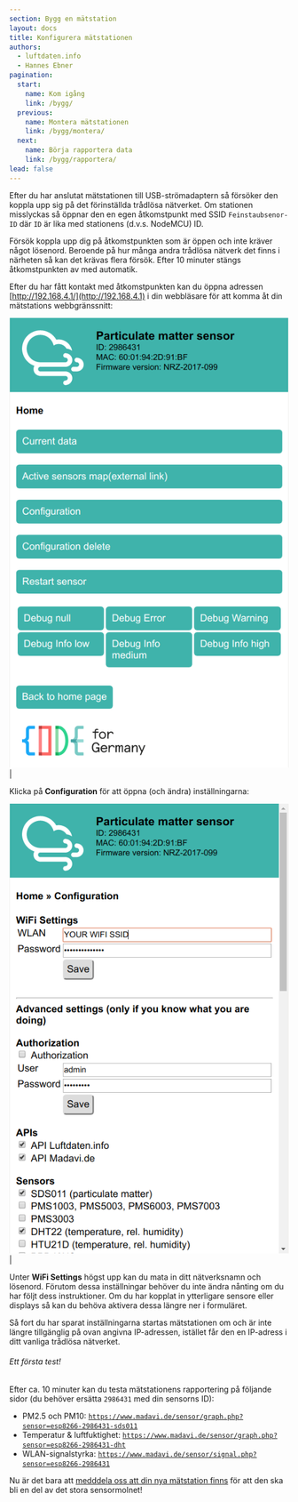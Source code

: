 ```yaml
---
section: Bygg en mätstation
layout: docs
title: Konfigurera mätstationen
authors:
  - luftdaten.info
  - Hannes Ebner
pagination:
  start:
    name: Kom igång
    link: /bygg/
  previous:
    name: Montera mätstationen
    link: /bygg/montera/
  next:
    name: Börja rapportera data
    link: /bygg/rapportera/
lead: false
---
```


Efter du har anslutat mätstationen till USB-strömadaptern så försöker den koppla upp sig på det förinställda trådlösa nätverket. Om stationen misslyckas så öppnar den en egen åtkomstpunkt med SSID `Feinstaubsenor-ID` där `ID` är lika med stationens (d.v.s. NodeMCU) ID.

Försök koppla upp dig på åtkomstpunkten som är öppen och inte kräver något lösenord. Beroende på hur många andra trådlösa nätverk det finns i närheten så kan det krävas flera försök. Efter 10 minuter stängs åtkomstpunkten av med automatik.

Efter du har fått kontakt med åtkomstpunkten kan du öppna adressen [http://192.168.4.1/](http://192.168.4.1) i din webbläsare för att komma åt din mätstations webbgränssnitt:

![](../img/konfigurera_1.png) | &nbsp;

Klicka på **Configuration** för att öppna (och ändra) inställningarna:

![](../img/konfigurera_2.png) | &nbsp;

Unter **WiFi Settings** högst upp kan du mata in ditt nätverksnamn och lösenord. Förutom dessa inställningar behöver du inte ändra nånting om du har följt dess instruktioner. Om du har kopplat in ytterligare sensore eller displays så kan du behöva aktivera dessa längre ner i formuläret.

Så fort du har sparat inställningarna startas mätstationen om och är inte längre tillgänglig på ovan angivna IP-adressen, istället får den en IP-adress i ditt vanliga trådlösa nätverket.

<div class="note">
  <h6>Ett första test!</h6>
  <p>Efter ca. 10 minuter kan du testa mätstationens rapportering på följande sidor (du behöver ersätta <code>2986431</code> med din sensorns ID):
  <ul>
  <li>PM2.5 och PM10: <a href="https://www.madavi.de/sensor/graph.php?sensor=esp8266-2986431-sds011" target="_blank"><code>https://www.madavi.de/sensor/graph.php?sensor=esp8266-2986431-sds011</code></a></li>
  <li>Temperatur & luftfuktighet: <a href="https://www.madavi.de/sensor/graph.php?sensor=esp8266-2986431-dht" target="_blank"><code>https://www.madavi.de/sensor/graph.php?sensor=esp8266-2986431-dht</code></a></li>
  <li>WLAN-signalstyrka: <a href="https://www.madavi.de/sensor/signal.php?sensor=esp8266-2986431" target="_blank"><code>https://www.madavi.de/sensor/signal.php?sensor=esp8266-2986431</code></a></li>
  </ul>
  </p>
</div>

Nu är det bara att [medddela oss att din nya mätstation finns](../rapportera) för att den ska bli en del av det stora sensormolnet!